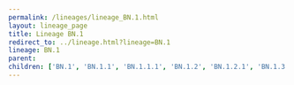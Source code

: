 ```yaml
---
permalink: /lineages/lineage_BN.1.html
layout: lineage_page
title: Lineage BN.1
redirect_to: ../lineage.html?lineage=BN.1
lineage: BN.1
parent: 
children: ['BN.1', 'BN.1.1', 'BN.1.1.1', 'BN.1.2', 'BN.1.2.1', 'BN.1.3', 'BN.1.3.1', 'BN.1.3.2', 'BN.1.3.3', 'BN.1.3.4', 'BN.1.3.5', 'BN.1.4', 'BN.1.4.1', 'BN.1.5', 'BN.1.5.1', 'BN.1.6', 'BN.1.7', 'BN.1.8', 'BN.1.9', 'BN.1.10', 'BN.1.11']
---
```

